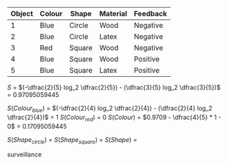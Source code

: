 | Object | Colour | Shape  | Material | Feedback |
| ------ | ------ | ------ | -------- | -------- |
| 1      | Blue   | Circle | Wood     | Negative |
| 2      | Blue   | Circle | Latex    | Negative |
| 3      | Red    | Square | Wood     | Negative |
| 4      | Blue   | Square | Wood     | Positive |
| 5      | Blue   | Square | Latex    | Positive |

$S$ = $(-\dfrac{2}{5} log_2 \dfrac{2}{5}) - (\dfrac{3}{5} log_2 \dfrac{3}{5})$ = $0.97095059445$

$S(Colour_{blue})$ = $(-\dfrac{2}{4} log_2 \dfrac{2}{4}) - (\dfrac{2}{4} log_2 \dfrac{2}{4})$ = $1$ 
$S(Colour_{red})$ = 0
$S(Colour)$ = $0.9709 - \dfrac{4}{5} * 1 - 0$ = $0.17095059445$

$S(Shape_{circle})$ =
$S(Shape_{square})$ =
$S(Shape)$ = 

surveillance 